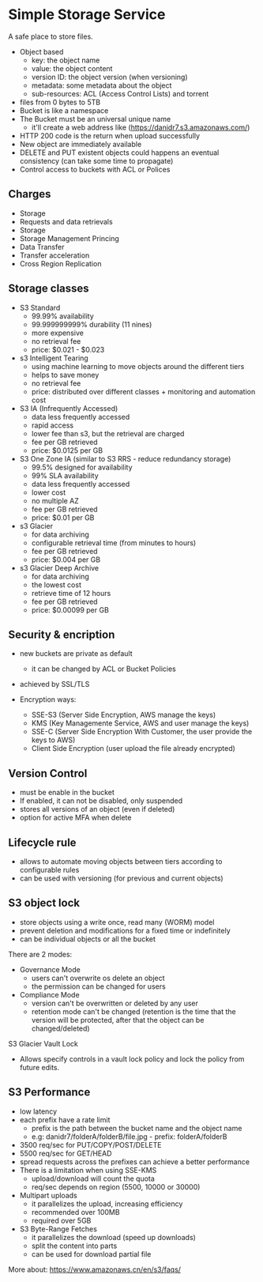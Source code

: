 
# Simple Storage Service

A safe place to store files.

- Object based
	- key: the object name
	- value: the object content
	- version ID: the object version (when versioning)
	- metadata: some metadata about the object
	- sub-resources: ACL (Access Control Lists) and torrent
- files from 0 bytes to 5TB
- Bucket is like a namespace
- The Bucket must be an universal unique name
	- it'll create a web address like (https://danidr7.s3.amazonaws.com/)
- HTTP 200 code is the return when upload successfully
- New object are immediately available
- DELETE and PUT existent objects could happens an eventual consistency (can take some time to propagate)
- Control access to buckets with ACL or Polices

## Charges

- Storage
- Requests and data retrievals
- Storage
- Storage Management Princing
- Data Transfer
- Transfer acceleration
- Cross Region Replication

## Storage classes

- S3 Standard
	- 99.99% availability
	- 99.999999999% durability (11 nines)
	- more expensive
	- no retrieval fee
	- price: $0.021 - $0.023
- s3 Intelligent Tearing
	- using machine learning to move objects around the different tiers
	- helps to save money
	- no retrieval fee
	- price: distributed over different classes + monitoring and automation cost
- S3 IA (Infrequently Accessed)
	- data less frequently accessed
	- rapid access
	- lower fee than s3, but the retrieval are charged
	- fee per GB retrieved
	- price: $0.0125 per GB
- S3 One Zone IA (similar to S3 RRS - reduce redundancy storage)
	- 99.5% designed for availability
	- 99% SLA availability
	- data less frequently accessed
	- lower cost
	- no multiple AZ
	- fee per GB retrieved
	- price: $0.01 per GB
- s3 Glacier
	- for data archiving
	- configurable retrieval time (from minutes to hours)
	- fee per GB retrieved
	- price: $0.004 per GB
- s3 Glacier Deep Archive
	- for data archiving
	- the lowest cost
	- retrieve time of 12 hours
	- fee per GB retrieved
	- price: $0.00099 per GB

## Security & encription

- new buckets are private as default
	- it can be changed by ACL or Bucket Policies
- achieved by SSL/TLS

- Encryption ways:
	- SSE-S3 (Server Side Encryption, AWS manage the keys)
	- KMS (Key Managemente Service, AWS and user manage the keys)
	- SSE-C (Server Side Encryption With Customer, the user provide the keys to AWS)
	- Client Side Encryption (user upload the file already encrypted)

## Version Control

- must be enable in the bucket
- If enabled, it can not be disabled, only suspended
- stores all versions of an object (even if deleted)
- option for active MFA when delete

## Lifecycle rule

- allows to automate moving objects between tiers according to configurable rules
- can be used with versioning (for previous and current objects)

## S3 object lock

- store objects using a write once, read many (WORM) model
- prevent deletion and modifications for a fixed time or indefinitely
- can be individual objects or all the bucket

There are 2 modes:
- Governance Mode
	- users can't overwrite os delete an object
	- the permission can be changed for users
- Compliance Mode
	- version can't be overwritten or deleted by any user
	- retention mode can't be changed (retention is the time that the version will be protected, after that the object can be changed/deleted)

S3 Glacier Vault Lock
- 	Allows specify controls in a vault lock policy and lock the policy from future edits.

## S3 Performance

- low latency
- each prefix have a rate limit
	- prefix is the path between the bucket name and the object name
	- e.g: danidr7/folderA/folderB/file.jpg - prefix: folderA/folderB
- 3500 req/sec for PUT/COPY/POST/DELETE
- 5500 req/sec for GET/HEAD
- spread requests across the prefixes can achieve a better performance
- There is a limitation when using SSE-KMS
	- upload/download will count the quota
	- req/sec depends on region (5500, 10000 or 30000)
- Multipart uploads
	- it parallelizes the upload, increasing efficiency
	- recommended over 100MB
	- required over 5GB
- S3 Byte-Range Fetches
	- it parallelizes the download (speed up downloads)
	- split the content into parts
	- can be used for download partial file

More about: https://www.amazonaws.cn/en/s3/faqs/